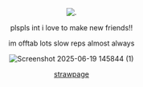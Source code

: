 <p align="center"

![.](https://komarev.com/ghpvc/?username=itarinn&color=A38560&label=people)









<p align="center"


plspls int i love to make new friends!!

<p align="center"

im offtab lots slow reps almost always

<p align="center"
  
![Screenshot 2025-06-19 145844 (1)](https://github.com/user-attachments/assets/23e96e7d-1f36-4e0b-93b7-4e48d349d80e)








<p align="center"








<p align="center"
  


[strawpage](https://twotimv.straw.page/)
</p
